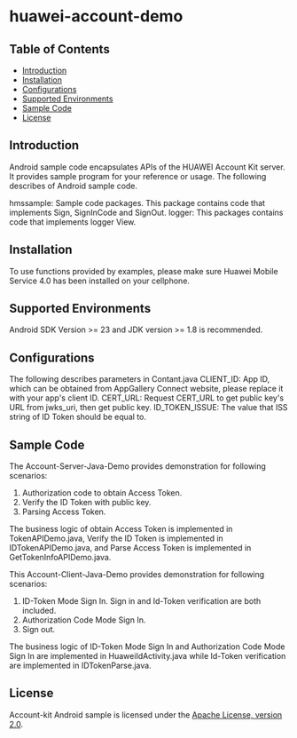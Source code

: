 # huawei-account-demo

## Table of Contents

 * [Introduction](#introduction)
 * [Installation](#installation)
 * [Configurations](#configurations)
 * [Supported Environments](#supported-environments)
 * [Sample Code](#sample-code)
 * [License](#license)
 
 
## Introduction
Android sample code encapsulates APIs of the HUAWEI Account Kit server. It provides sample program for your reference or usage.
The following describes of Android sample code.

hmssample: Sample code packages. This package  contains code that implements Sign,  SignInCode and SignOut.
logger: This packages contains code that implements logger View.
    

## Installation
To use functions provided by examples, please make sure Huawei Mobile Service 4.0 has been installed on your cellphone.
## Supported Environments
Android SDK Version >= 23 and JDK version >= 1.8 is recommended.
	
## Configurations  
The following describes parameters in Contant.java
CLIENT_ID:  App ID, which can be obtained from AppGallery Connect website, please replace it with your app's client ID.
CERT_URL:  Request CERT_URL to get public key's URL from jwks_uri, then get public key.
ID_TOKEN_ISSUE:  The value that ISS string of ID Token should be equal to.
	
## Sample Code
The Account-Server-Java-Demo provides demonstration for following scenarios:
1. Authorization code to obtain Access Token.
2. Verify the ID Token with public key. 
3. Parsing Access Token.

The business logic of obtain Access Token is implemented in TokenAPIDemo.java, Verify the ID Token is implemented in IDTokenAPIDemo.java, and Parse Access Token is implemented in GetTokenInfoAPIDemo.java.

This Account-Client-Java-Demo provides demonstration for following scenarios:
1. ID-Token Mode Sign In.  Sign in and Id-Token verification are both included.
2. Authorization Code Mode Sign In. 
3. Sign out.

The business logic of ID-Token Mode Sign In and Authorization Code Mode Sign In are implemented in HuaweiIdActivity.java while Id-Token verification are implemented in  IDTokenParse.java.
    

##  License
Account-kit Android sample is licensed under the [Apache License, version 2.0](http://www.apache.org/licenses/LICENSE-2.0).
